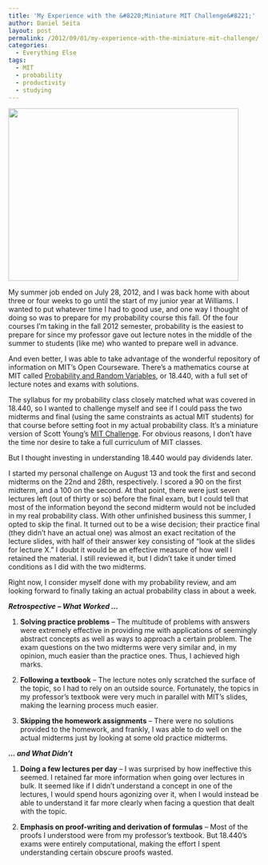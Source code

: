 ```yaml
---
title: 'My Experience with the &#8220;Miniature MIT Challenge&#8221;'
author: Daniel Seita
layout: post
permalink: /2012/09/01/my-experience-with-the-miniature-mit-challenge/
categories:
  - Everything Else
tags:
  - MIT
  - probability
  - productivity
  - studying
---
```

<a href="http://seitad.wordpress.com/2012/09/01/my-experience-with-the-miniature-mit-challenge/2012-09-01-14-50-56/" rel="attachment wp-att-674"><img src="http://seitad.files.wordpress.com/2012/08/2012-09-01-14-50-56-e1346525780347.jpg?w=460" alt="" title="2012-09-01 14.50.56" width="460" height="345" class="aligncenter size-large wp-image-674" /></a>

My summer job ended on July 28, 2012, and I was back home with about three or four weeks to go until the start of my junior year at Williams. I wanted to put whatever time I had to good use, and one way I thought of doing so was to prepare for my probability course this fall. Of the four courses I&#8217;m taking in the fall 2012 semester, probability is the easiest to prepare for since my professor gave out lecture notes in the middle of the summer to students (like me) who wanted to prepare well in advance.

And even better, I was able to take advantage of the wonderful repository of information on MIT&#8217;s Open Courseware. There&#8217;s a mathematics course at MIT called [Probability and Random Variables][1], or 18.440, with a full set of lecture notes and exams with solutions.

The syllabus for my probability class closely matched what was covered in 18.440, so I wanted to challenge myself and see if I could pass the two midterms and final (using the same constraints as actual MIT students) for that course before setting foot in my actual probability class. It&#8217;s a miniature version of Scott Young&#8217;s [MIT Challenge][2]. For obvious reasons, I don&#8217;t have the time nor desire to take a full curriculum of MIT classes.

But I thought investing in understanding 18.440 would pay dividends later.

I started my personal challenge on August 13 and took the first and second midterms on the 22nd and 28th, respectively. I scored a 90 on the first midterm, and a 100 on the second. At that point, there were just seven lectures left (out of thirty or so) before the final exam, but I could tell that most of the information beyond the second midterm would not be included in my real probability class. With other unfinished business this summer, I opted to skip the final. It turned out to be a wise decision; their practice final (they didn&#8217;t have an actual one) was almost an exact recitation of the lecture slides, with half of their answer key consisting of &#8220;look at the slides for lecture X.&#8221; I doubt it would be an effective measure of how well I retained the material. I still reviewed it, but I didn&#8217;t take it under timed conditions as I did with the two midterms.

Right now, I consider myself done with my probability review, and am looking forward to finally taking an actual probability class in about a week.

***Retrospective &#8211; What Worked &#8230;***

1. **Solving practice problems** &#8211; The multitude of problems with answers were extremely effective in providing me with applications of seemingly abstract concepts as well as ways to approach a certain problem. The exam questions on the two midterms were very similar and, in my opinion, much easier than the practice ones. Thus, I achieved high marks.

2. **Following a textbook** &#8211; The lecture notes only scratched the surface of the topic, so I had to rely on an outside source. Fortunately, the topics in my professor&#8217;s textbook were very much in parallel with MIT&#8217;s slides, making the learning process much easier.

3. **Skipping the homework assignments** &#8211; There were no solutions provided to the homework, and frankly, I was able to do well on the actual midterms just by looking at some old practice midterms.

***&#8230; and What Didn&#8217;t***

1. **Doing a few lectures per day** &#8211; I was surprised by how ineffective this seemed. I retained far more information when going over lectures in bulk. It seemed like if I didn&#8217;t understand a concept in one of the lectures, I would spend hours agonizing over it, when I would instead be able to understand it far more clearly when facing a question that dealt with the topic.

2. **Emphasis on proof-writing and derivation of formulas** &#8211; Most of the proofs I understood were from my professor&#8217;s textbook. But 18.440&#8217;s exams were entirely computational, making the effort I spent understanding certain obscure proofs wasted.

 [1]: http://ocw.mit.edu/courses/mathematics/18-440-probability-and-random-variables-spring-2011/
 [2]: http://www.scotthyoung.com/blog/mit-challenge/